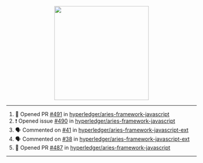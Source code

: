 <p align="center">
<img src="https://user-images.githubusercontent.com/61358536/126118557-75ac74a7-4655-4289-9a8d-e536322b7423.png" height="250" width="250"/>
</p>

---

<!--START_SECTION:activity-->
1. 💪 Opened PR [#491](https://github.com/hyperledger/aries-framework-javascript/pull/491) in [hyperledger/aries-framework-javascript](https://github.com/hyperledger/aries-framework-javascript)
2. ❗️ Opened issue [#490](https://github.com/hyperledger/aries-framework-javascript/issues/490) in [hyperledger/aries-framework-javascript](https://github.com/hyperledger/aries-framework-javascript)
3. 🗣 Commented on [#41](https://github.com/hyperledger/aries-framework-javascript-ext/issues/41) in [hyperledger/aries-framework-javascript-ext](https://github.com/hyperledger/aries-framework-javascript-ext)
4. 🗣 Commented on [#38](https://github.com/hyperledger/aries-framework-javascript-ext/issues/38) in [hyperledger/aries-framework-javascript-ext](https://github.com/hyperledger/aries-framework-javascript-ext)
5. 💪 Opened PR [#487](https://github.com/hyperledger/aries-framework-javascript/pull/487) in [hyperledger/aries-framework-javascript](https://github.com/hyperledger/aries-framework-javascript)
<!--END_SECTION:activity-->

---
